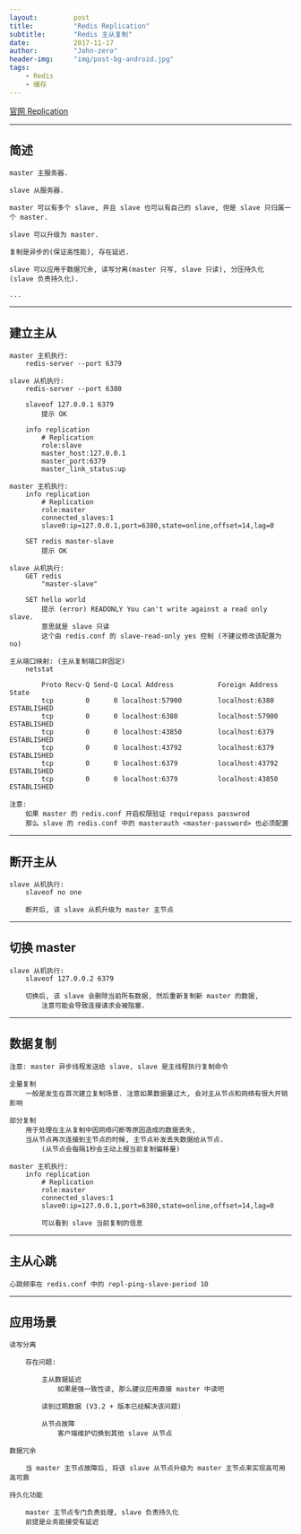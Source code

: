 ```yaml
---
layout:     	post
title:        	"Redis Replication"
subtitle:     	"Redis 主从复制"
date:         	2017-11-17
author:       	"John-zero"
header-img: 	"img/post-bg-android.jpg"
tags:
    - Redis
    - 缓存
---
```




<a href="https://redis.io/topics/replication" target="_blank">官网 Replication</a>

***

## 简述

	master 主服务器.
	
	slave 从服务器.
	
	master 可以有多个 slave, 并且 slave 也可以有自己的 slave, 但是 slave 只归属一个 master.
	
	slave 可以升级为 master.
	
	复制是异步的(保证高性能), 存在延迟.
	
	slave 可以应用于数据冗余, 读写分离(master 只写, slave 只读), 分压持久化 (slave 负责持久化).
	
	...
	
***
	
## 建立主从	
	
	master 主机执行:						
		redis-server --port 6379
	
	slave 从机执行:
		redis-server --port 6380
	
		slaveof 127.0.0.1 6379
			提示 OK
		
		info replication
			# Replication
			role:slave
			master_host:127.0.0.1
			master_port:6379
			master_link_status:up

	master 主机执行:
		info replication
			# Replication
			role:master
			connected_slaves:1
			slave0:ip=127.0.0.1,port=6380,state=online,offset=14,lag=0

		SET redis master-slave
			提示 OK

	slave 从机执行:
		GET redis
			"master-slave"
			
		SET hello world	
			提示 (error) READONLY You can't write against a read only slave.
			意思就是 slave 只读
			这个由 redis.conf 的 slave-read-only yes 控制 (不建议修改该配置为 no)

	主从端口映射: (主从复制端口非固定)
		netstat
		
			Proto Recv-Q Send-Q Local Address           Foreign Address         State      
			tcp        0      0 localhost:57900         localhost:6380          ESTABLISHED
			tcp        0      0 localhost:6380          localhost:57900         ESTABLISHED
			tcp        0      0 localhost:43850         localhost:6379          ESTABLISHED
			tcp        0      0 localhost:43792         localhost:6379          ESTABLISHED
			tcp        0      0 localhost:6379          localhost:43792         ESTABLISHED
			tcp        0      0 localhost:6379          localhost:43850         ESTABLISHED
			
	注意:
		如果 master 的 redis.conf 开启权限验证 requirepass passwrod
		那么 slave 的 redis.conf 中的 masterauth <master-password> 也必须配置
	
***			

## 断开主从

	slave 从机执行:
		slaveof no one
		
		断开后, 该 slave 从机升级为 master 主节点
			
***
	
## 切换 master

	slave 从机执行:
		slaveof 127.0.0.2 6379
		
		切换后, 该 slave 会删除当前所有数据, 然后重新复制新 master 的数据, 
			注意可能会导致连接请求会被阻塞.

***		
		
## 数据复制

	注意: master 异步线程发送给 slave, slave 是主线程执行复制命令

	全量复制
		一般是发生在首次建立复制场景. 注意如果数据量过大, 会对主从节点和网络有很大开销影响
		
	部分复制
		用于处理在主从复制中因网络闪断等原因造成的数据丢失, 
		当从节点再次连接到主节点的时候, 主节点补发丢失数据给从节点.
			(从节点会每隔1秒会主动上报当前复制偏移量)
		
	master 主机执行:
		info replication
			# Replication
			role:master
			connected_slaves:1
			slave0:ip=127.0.0.1,port=6380,state=online,offset=14,lag=0
			
			可以看到 slave 当前复制的信息

***

## 主从心跳
	
	心跳频率在 redis.conf 中的 repl-ping-slave-period 10	

***	

## 应用场景

	读写分离
	
		存在问题: 
		
			主从数据延迟
				如果是强一致性读, 那么建议应用直接 master 中读吧
				
			读到过期数据 (V3.2 + 版本已经解决该问题)

			从节点故障
				客户端维护切换到其他 slave 从节点
					
	数据冗余
		
		当 master 主节点故障后, 将该 slave 从节点升级为 master 主节点来实现高可用高可靠
		
	持久化功能
		
		master 主节点专门负责处理, slave 负责持久化
		前提是业务能接受有延迟
		
		